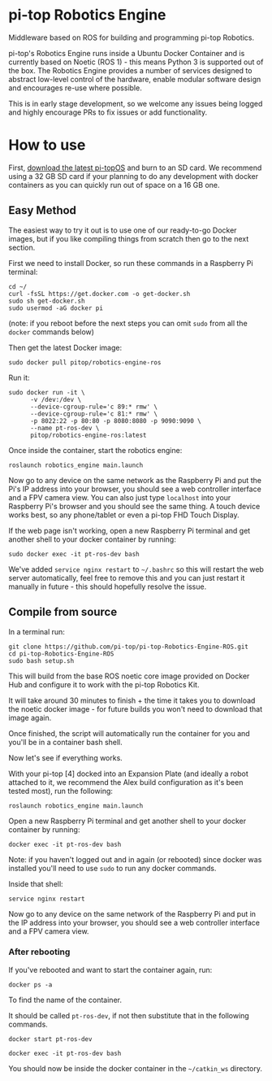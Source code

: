 # pi-top Robotics Engine
Middleware based on ROS for building and programming pi-top Robotics.

pi-top's Robotics Engine runs inside a Ubuntu Docker Container and is currently based on Noetic (ROS 1) - this means 
Python 3 is supported out of the box. The Robotics Engine provides a number of services designed to abstract low-level
control of the hardware, enable modular software design and encourages re-use where possible.

This is in early stage development, so we welcome any issues being logged and highly encourage PRs to fix issues or add
functionality.

# How to use
First, [download the latest pi-topOS](https://www.pi-top.com/products/os) and burn to an SD card. We recommend using 
a 32 GB SD card if your planning to do any development with docker containers as you can quickly run out of space
on a 16 GB one.

## Easy Method
The easiest way to try it out is to use one of our ready-to-go Docker images, but if you like compiling things from 
scratch then go to the next section.

First we need to install Docker, so run these commands in a Raspberry Pi terminal:

```
cd ~/
curl -fsSL https://get.docker.com -o get-docker.sh
sudo sh get-docker.sh
sudo usermod -aG docker pi
```

(note: if you reboot before the next steps you can omit `sudo` from all the `docker` commands below)

Then get the latest Docker image:

`sudo docker pull pitop/robotics-engine-ros`

Run it:

```
sudo docker run -it \
      -v /dev:/dev \
      --device-cgroup-rule='c 89:* rmw' \
      --device-cgroup-rule='c 81:* rmw' \
      -p 8022:22 -p 80:80 -p 8080:8080 -p 9090:9090 \
      --name pt-ros-dev \
      pitop/robotics-engine-ros:latest
```

Once inside the container, start the robotics engine:

`roslaunch robotics_engine main.launch`

Now go to any device on the same network as the Raspberry Pi and put the Pi's IP address into your browser, you 
should see a web controller interface and a FPV camera view. You can also just type `localhost` into your Raspberry Pi's
browser and you should see the same thing. A touch device works best, so any phone/tablet or even a pi-top FHD Touch 
Display.

If the web page isn't working, open a new Raspberry Pi terminal and get another shell to your docker container by 
running:

`sudo docker exec -it pt-ros-dev bash`

We've added `service nginx restart` to `~/.bashrc` so this will restart the web server automatically, feel free to 
remove this and you can just restart it manually in future - this should hopefully resolve the issue.

## Compile from source

In a terminal run:

```
git clone https://github.com/pi-top/pi-top-Robotics-Engine-ROS.git
cd pi-top-Robotics-Engine-ROS
sudo bash setup.sh
```

This will build from the base ROS noetic core image provided on Docker Hub and configure it to work with the pi-top 
Robotics Kit.

It will take around 30 minutes to finish + the time it takes you to download the noetic docker image - for future builds 
you won't need to download that image again. 

Once finished, the script will automatically run the container for you and you'll be in a container bash shell.

Now let's see if everything works.

With your pi-top [4] docked into an Expansion Plate (and ideally a robot attached to it, we recommend the Alex build 
configuration as it's been tested most), run the following:

`roslaunch robotics_engine main.launch`

Open a new Raspberry Pi terminal and get another shell to your docker container by running:

`docker exec -it pt-ros-dev bash`

Note: if you haven't logged out and in again (or rebooted) since docker was installed you'll need to use `sudo` to run
any docker commands.

Inside that shell:

`service nginx restart`

Now go to any device on the same network of the Raspberry Pi and put in the IP address into your browser, you should 
see a web controller interface and a FPV camera view.

### After rebooting

If you've rebooted and want to start the container again, run:

`docker ps -a`

To find the name of the container.

It should be called `pt-ros-dev`, if not then substitute that in the following commands.

`docker start pt-ros-dev`

`docker exec -it pt-ros-dev bash`

You should now be inside the docker container in the `~/catkin_ws` directory.
 